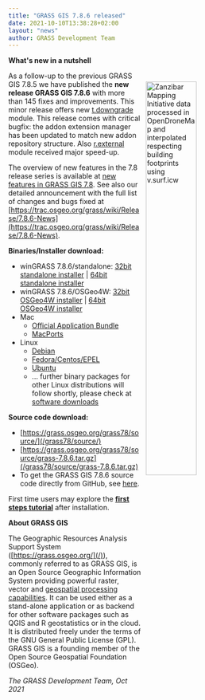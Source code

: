 ```yaml
---
title: "GRASS GIS 7.8.6 released"
date: 2021-10-10T13:38:28+02:00
layout: "news"
author: GRASS Development Team
---
```


**What's new in a nutshell**

<!-- TBD replaced by a new screenshot -->
<a href="/images/gallery/lidar/zmi_stone_town_opendronemap_v_surf_icw.png">
  <img src="/images/gallery/lidar/zmi_stone_town_opendronemap_v_surf_icw.png"
   alt="Zanzibar Mapping Initiative data processed in OpenDroneMap and interpolated respecting building footprints using v.surf.icw" title="Zanzibar Mapping Initiative data processed in OpenDroneMap and interpolated respecting building footprints using v.surf.icw"
   width="45%" style="float:right;padding-left:10px;padding-top:20px">
</a>

As a follow-up to the previous GRASS GIS 7.8.5 we have published the
**new release GRASS GIS 7.8.6** with more than 145 fixes and improvements. 
This minor release offers new <a
href="https://grass.osgeo.org/grass78/manuals/t.downgrade.html">t.downgrade</a>
module. This release comes with critical bugfix: the addon extension
manager has been updated to match new addon repository structure. Also
<a
href="https://grass.osgeo.org/grass78/manuals/r.external.html">r.external</a>
module received major speed-up.

The overview of new features in the 7.8 release series is available at 
[new features in GRASS GIS 7.8](https://trac.osgeo.org/grass/wiki/Grass7/NewFeatures78).
See also our detailed announcement with the full list of changes and 
bugs fixed at 
[https://trac.osgeo.org/grass/wiki/Release/7.8.6-News](https://trac.osgeo.org/grass/wiki/Release/7.8.6-News).

**Binaries/Installer download:**

- winGRASS 7.8.6/standalone: 
  [32bit standalone installer](/grass78/binary/mswindows/native/x86/WinGRASS-7.8.6-1-Setup-x86.exe) \| [64bit standalone installer](/grass78/binary/mswindows/native/x86_64/WinGRASS-7.8.6-1-Setup-x86_64.exe)
- winGRASS 7.8.6/OSGeo4W:
  [32bit OSGeo4W installer](http://download.osgeo.org/osgeo4w/osgeo4w-setup-x86-v1.exe) \| [64bit OSGeo4W installer](http://download.osgeo.org/osgeo4w/v2/osgeo4w-setup.exe)
- Mac
    - [Official Application Bundle](http://grassmac.wikidot.com/downloads)
    - [MacPorts](https://ports.macports.org/port/grass7/)
- Linux
    - [Debian](https://tracker.debian.org/pkg/grass)
    - [Fedora/Centos/EPEL](https://src.fedoraproject.org/rpms/grass)
    - [Ubuntu](https://launchpad.net/~ubuntugis/+archive/ubuntu/ubuntugis-unstable/+packages?field.name_filter=grass)
    - ... further binary packages for other Linux distributions will follow shortly, please check at [software downloads](/download/software/index.html#g78x)

**Source code download:**

-   [https://grass.osgeo.org/grass78/source/](/grass78/source/)
-   [https://grass.osgeo.org/grass78/source/grass-7.8.6.tar.gz](/grass78/source/grass-7.8.6.tar.gz)
-   To get the GRASS GIS 7.8.6 source code directly from GitHub, see [here](https://github.com/OSGeo/grass/releases/tag/7.8.6).

First time users may explore the [**first steps tutorial**](/learn/) after
installation.

**About GRASS GIS**

The Geographic Resources Analysis Support System
([https://grass.osgeo.org/](/)), commonly referred to as GRASS GIS, is
an Open Source Geographic Information System providing powerful raster,
vector and [geospatial processing capabilities](https://grass.osgeo.org/learn/overview/).
It can be used either as a stand-alone application or as backend for other
software packages such as QGIS and R geostatistics or in the cloud. It is
distributed freely under the terms of the GNU General Public License (GPL).
GRASS GIS is a founding member of the Open Source Geospatial Foundation (OSGeo).

*The GRASS Development Team, Oct 2021*
